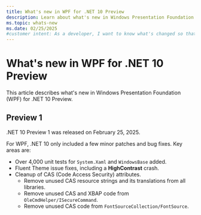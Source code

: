 ```yaml
---
title: What's new in WPF for .NET 10 Preview
description: Learn about what's new in Windows Presentation Foundation (WPF) for .NET 10 Preview. New versions of WPF are released yearly with .NET.
ms.topic: whats-new
ms.date: 02/25/2025
#customer intent: As a developer, I want to know what's changed so that I can remain up-to-date.
---
```


# What's new in WPF for .NET 10 Preview

This article describes what's new in Windows Presentation Foundation (WPF) for .NET 10 Preview.

## Preview 1

.NET 10 Preview 1 was released on February 25, 2025.

For WPF, .NET 10 only included a few minor patches and bug fixes. Key areas are:

- Over 4,000 unit tests for `System.Xaml` and `WindowsBase` added.
- Fluent Theme issue fixes, including a **HighContrast** crash.
- Cleanup of CAS (Code Access Security) attributes.
  - Remove unused CAS resource strings and its translations from all libraries.
  - Remove unused CAS and XBAP code from `OleCmdHelper/ISecureCommand`.
  - Remove unused CAS code from `FontSourceCollection/FontSource`.
